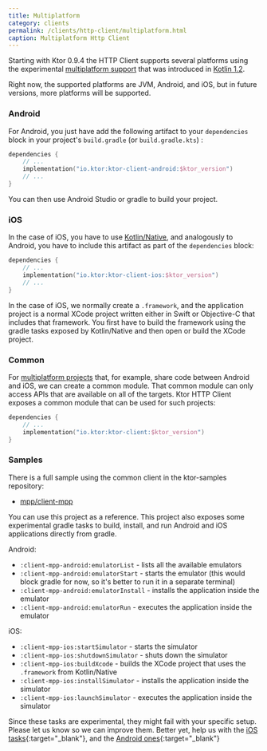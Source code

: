 ```yaml
---
title: Multiplatform
category: clients
permalink: /clients/http-client/multiplatform.html
caption: Multiplatform Http Client 
---
```


Starting with Ktor 0.9.4 the HTTP Client supports several platforms using the experimental [multiplatform support](https://kotlinlang.org/docs/reference/multiplatform.html)
that was introduced in [Kotlin 1.2](https://blog.jetbrains.com/kotlin/2017/11/kotlin-1-2-released/).

Right now, the supported platforms are JVM, Android, and iOS, but in future versions, more platforms will be supported.

### Android

For Android, you just have add the following artifact to your `dependencies` block in your project's `build.gradle` (or `build.gradle.kts`) :

```kotlin
dependencies {
    // ...
    implementation("io.ktor:ktor-client-android:$ktor_version")
    // ...
}
```

You can then use Android Studio or gradle to build your project.

### iOS

In the case of iOS, you have to use [Kotlin/Native](https://github.com/JetBrains/kotlin-native), and analogously to Android, you have to include this artifact as part of the `dependencies` block:

```kotlin
dependencies {
    // ...
    implementation("io.ktor:ktor-client-ios:$ktor_version")
    // ...
}
```

In the case of iOS, we normally create a `.framework`, and the application project is a normal XCode project written either in Swift or Objective-C that includes that framework.
You first have to build the framework using the gradle tasks exposed by Kotlin/Native and then open or build the XCode project. 

### Common

For [multiplatform projects](https://kotlinlang.org/docs/reference/multiplatform.html) that, for example, share code between Android and iOS, we can create a common module.
That common module can only access APIs that are available on all of the targets.
Ktor HTTP Client exposes a common module that can be used for such projects:

```kotlin
dependencies {
    // ...
    implementation("io.ktor:ktor-client:$ktor_version")
}
```

### Samples

There is a full sample using the common client in the ktor-samples repository:

* [mpp/client-mpp](https://github.com/ktorio/ktor-samples/tree/master/mpp/client-mpp)

You can use this project as a reference. This project also exposes some experimental gradle tasks to build, install, and run Android and iOS applications directly from gradle.

Android:

* `:client-mpp-android:emulatorList` - lists all the available emulators
* `:client-mpp-android:emulatorStart` - starts the emulator (this would block gradle for now, so it's better to run it in a separate terminal)
* `:client-mpp-android:emulatorInstall` - installs the application inside the emulator
* `:client-mpp-android:emulatorRun` - executes the application inside the emulator

iOS:

* `:client-mpp-ios:startSimulator` - starts the simulator
* `:client-mpp-ios:shutdownSimulator` - shuts down the simulator
* `:client-mpp-ios:buildXcode` - builds the XCode project that uses the `.framework` from Kotlin/Native
* `:client-mpp-ios:installSimulator` - installs the application inside the simulator
* `:client-mpp-ios:launchSimulator` - executes the application inside the simulator

Since these tasks are experimental, they might fail with your specific setup. Please let us know so we can improve them. Better yet, help us with the [iOS tasks](https://github.com/ktorio/ktor-samples/blob/master/mpp/client-mpp/ios/build.gradle){:target="_blank"},
and the [Android ones](https://github.com/ktorio/ktor-samples/blob/master/mpp/client-mpp/android/build.gradle){:target="_blank"}
